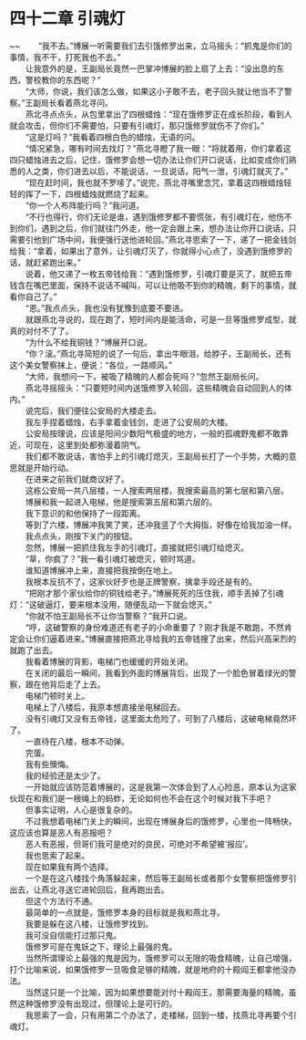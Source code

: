 # 四十二章 引魂灯

~~
            　　“我不去。”博展一听需要我们去引饿修罗出来，立马摇头：“抓鬼是你们的事情，我不干，打死我也不去。”<br>　　让我意外的是，王副局长竟然一巴掌冲博展的脸上扇了上去：“没出息的东西，警校教你的东西呢？”<br>　　“大师，你说，我们该怎么做，如果这小子敢不去，老子回头就让他当不了警察。”王副局长看着燕北寻问。<br>　　燕北寻点点头，从包里拿出了四根蜡烛：“现在饿修罗正在成长阶段，看到人就会攻击，但你们不需要怕，只要有引魂灯，那只饿修罗就伤不了你们。”<br>　　“这是灯吗？”我看着四根白色的蜡烛，无语的问。<br>　　“情况紧急，哪有时间去找灯？”燕北寻瞪了我一眼：“将就着用，你们拿着这四只蜡烛进去之后，记住，饿修罗会想一切办法让你们开口说话，比如变成你们熟悉的人之类，你们进去以后，不能说话，一旦说话，阳气一泄，引魂灯就灭了。”<br>　　“现在赶时间，我也就不罗嗦了。”说完，燕北寻嘴里念咒，拿着这四根蜡烛轻轻的挥了一下，四根蜡烛就燃烧了起来。<br>　　“你一个人布阵能行吗？”我问道。<br>　　“不行也得行，你们无论是谁，遇到饿修罗都不要慌张，有引魂灯在，他伤不到你们，遇到之后，你们就往门外走，他一定会跟上来，想办法让你开口说话，只需要引他到广场中间，我便强行送他进轮回。”燕北寻思索了一下，递了一把金钱剑给我：“拿着，如果出了意外，让引魂灯灭了，你就得小心点了，没遇到饿修罗的话，就赶紧跑出来。”<br>　　说着，他又递了一枚五帝钱给我：“遇到饿修罗，引魂灯要是灭了，就把五帝钱含在嘴巴里面，保持不说话不喊叫，可以让他吸不到你的精魄，剩下的事情，就看你自己了。”<br>　　“恩。”我点点头，我也没有犹豫到底要不要进。<br>　　就跟燕北寻说的，现在跑了，短时间内是能活命，可是一旦等饿修罗成型，就真的对付不了了。<br>　　“为什么不给我铜钱？”博展开口说。<br>　　“你？滚。”燕北寻简短的说了一句后，拿出牛眼泪，给脖子，王副局长，还有这个美女警察抹上，便说：“各位，一路顺风。”<br>　　“大师，我想问一下，被吸了精魄的人都会死吗？”忽然王副局长问。<br>　　燕北寻摇摇头：“只要短时间内送饿修罗入轮回，这些精魄会自动回到人的体内。”<br>　　说完后，我们便往公安局的大楼走去。<br>　　我左手捏着蜡烛，右手拿着金钱剑，走进了公安局的大楼。<br>　　公安局按理说，应该是阳间少数阳气极盛的地方，一般的孤魂野鬼都不敢靠近，可现在，这里到处都弥漫着阴气。<br>　　我们都不敢说话，害怕手上的引魂灯熄灭，王副局长打了一个手势，大概的意思就是开始行动。<br>　　在进来之前我们就商议好了。<br>　　这栋公安局一共八层楼，一人搜索两层楼，我搜索最高的第七层和第八层。<br>　　博展和我一起进入电梯，他是搜索第五层和第六层的。<br>　　我下意识的和他保持了一段距离。<br>　　等到了六楼，博展冲我笑了笑，还冲我竖了个大拇指，好像在给我加油一样。<br>　　我点点头，刚按下关门的按钮。<br>　　忽然，博展一把抓住我左手的引魂灯，直接就把引魂灯给熄灭。<br>　　“草，你疯了？”我一看引魂灯被熄灭，顿时骂道。<br>　　谁知道博展冲上来，直接把我按倒在地上。<br>　　我根本反抗不了，这家伙好歹也是正牌警察，擒拿手段还是有的。<br>　　“把刚才那个家伙给你的铜钱给老子。”博展死死的压住我，顺手丢掉了引魂灯：“这破逼灯，要来根本没用，随便乱动一下就会熄灭。”<br>　　“你就不怕王副局长不让你当警察？”我开口说。<br>　　“哼，这破警察的身份难道还有老子的小命重要了？刚才我是不敢跑，不然肯定会让你们逼着进来。”博展直接把燕北寻给我的五帝钱搜了出来，然后兴高采烈的就跑了出去。<br>　　我看着博展的背影，电梯门也缓缓的开始关闭。<br>　　在关闭的最后一瞬间，我看到外面的博展背后，出现了一个脸色冒着绿光的警察，跟在他背后走了上去。<br>　　电梯门顿时关上。<br>　　电梯上了八楼后，我原本想直接坐电梯回去。<br>　　没有引魂灯又没有五帝钱，这里面太危险了，可到了八楼后，这破电梯竟然坏了。<br>　　一直待在八楼，根本不动弹。<br>　　完蛋。<br>　　我有些懊悔。<br>　　我的经验还是太少了。<br>　　一开始就应该防范着博展的，这是我第一次体会到了人心险恶，原本认为这家伙现在和我们是一根绳上的蚂蚱，无论如何也不会在这个时候对我下手吧？<br>　　但事实证明，人心是很复杂的。<br>　　不过我想着电梯门关上的瞬间，出现在博展身后的饿修罗，心里也一阵畅快，这应该也算是恶人有恶报吧？<br>　　恶人有恶报，但哥们我可是绝对的良民，可绝对不希望被‘报应’。<br>　　我也思索了起来。<br>　　现在如果我有两个选择。<br>　　一个是在这八楼找个角落躲起来，然后等王副局长或者那个女警察把饿修罗引出去，让燕北寻送它进轮回后，我再跑出去。<br>　　但这个方法行不通。<br>　　最简单的一点就是，饿修罗本身的目标就是我和燕北寻。<br>　　我要是躲在这八楼，让饿修罗找到。<br>　　我可没自信能打过那只鬼。<br>　　饿修罗可是在鬼妖之下，理论上最强的鬼。<br>　　当然所谓理论上最强的鬼是因为，饿修罗可以无限的吸食精魄，让自己增强，打个比喻来说，如果饿修罗一旦吸食足够的精魄，就是地府的十殿阎王都拿他没办法。<br>　　当然这只是一个比喻，因为如果想要能对付十殿阎王，那需要海量的精魄，虽然这种饿修罗没有出现过，但理论上是可行的。<br>　　我思索了一会，只有用第二个办法了，走楼梯，回到一楼，找燕北寻再要个引魂灯。<br>　　
	